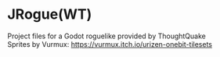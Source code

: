 # JRogue(WT)  
Project files for a Godot roguelike provided by ThoughtQuake  
Sprites by Vurmux: https://vurmux.itch.io/urizen-onebit-tilesets
